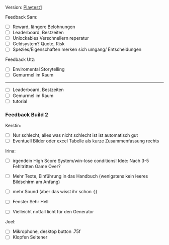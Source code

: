 Version: [Playtest1](https://github.com/M1st3r-G/StellarSuspicion/releases/tag/v0.2)

Feedback Sam:
- [ ] Reward, längere Belohnungen
- [ ] Leaderboard, Bestzeiten
- [ ] Unlockables Verschnellern reperatur
- [ ] Geldsystem? Quote, Risk
- [ ] Spezies/Eigenschaften merken sich umgang/ Entscheidungen

Feedback Utz:
- [ ] Enviromental Storytelling
- [ ] Gemurmel im Raum
---
- [ ] Leaderboard, Bestzeiten
- [ ] Gemurmel im Raum
- [ ] tutorial

### Feedback Build 2
Kerstin:
- [ ] Nur schlecht, alles was nicht schlecht ist ist automatisch gut
- [ ] Eventuell Bilder oder excel Tabelle als kurze Zusammenfassung rechts

Irina:
- [ ] irgendein High Score System/win-lose conditions! Idee: Nach 3-5 Fehltritten Game Over?
- [ ] Mehr Texte, Einführung in das Handbuch (wenigstens kein leeres Bildschirm am Anfang)
- [ ] mehr Sound (aber das wisst ihr schon :))

- [ ] Fenster Sehr Hell
- [ ] Vielleicht notfall licht für den Generator

Joel:
- [ ] Mikrophone, desktop button .75f
- [ ] Klopfen Seltener